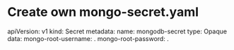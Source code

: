 # Create own mongo-secret.yaml
apiVersion: v1
kind: Secret
metadata:
    name: mongodb-secret
type: Opaque
data: 
    mongo-root-username: .
    mongo-root-password: .